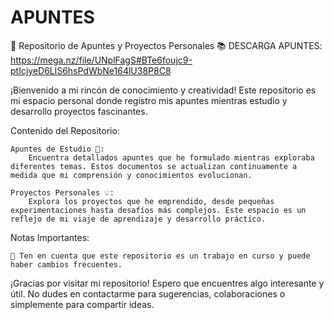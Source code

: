 # APUNTES 
🚀 Repositorio de Apuntes y Proyectos Personales 📚
 DESCARGA APUNTES: https://mega.nz/file/UNplFagS#BTe6foujc9-ptIcjyeD6LlS6hsPdWbNe164lU38P8C8
 
¡Bienvenido a mi rincón de conocimiento y creatividad! Este repositorio es mi espacio personal donde registro mis apuntes mientras estudio y desarrollo proyectos fascinantes.

Contenido del Repositorio:

    Apuntes de Estudio 📖:
        Encuentra detallados apuntes que he formulado mientras exploraba diferentes temas. Estos documentos se actualizan continuamente a medida que mi comprensión y conocimientos evolucionan.

    Proyectos Personales 💡:
        Explora los proyectos que he emprendido, desde pequeñas experimentaciones hasta desafíos más complejos. Este espacio es un reflejo de mi viaje de aprendizaje y desarrollo práctico.

Notas Importantes:

    🚨 Ten en cuenta que este repositorio es un trabajo en curso y puede haber cambios frecuentes.

¡Gracias por visitar mi repositorio! Espero que encuentres algo interesante y útil. No dudes en contactarme para sugerencias, colaboraciones o simplemente para compartir ideas.
